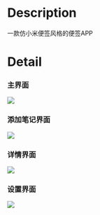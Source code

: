 # Description
  一款仿小米便签风格的便签APP
# Detail
  ### 主界面
  ![](https://guiyujin.com/usr/uploads/2021/04/1631617434.jpg)
  
  ### 添加笔记界面
  ![](https://guiyujin.com/usr/uploads/2021/04/3412195964.jpg)
  
  ### 详情界面
  ![](https://guiyujin.com/usr/uploads/2021/04/169054087.jpg)
  
  ### 设置界面
  ![](https://guiyujin.com/usr/uploads/2021/04/3466492365.jpg)
